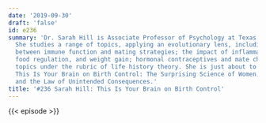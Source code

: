 ```yaml
---
date: '2019-09-30'
draft: 'false'
id: e236
summary: 'Dr. Sarah Hill is Associate Professor of Psychology at Texas Christian University.
  She studies a range of topics, applying an evolutionary lens, including the interplay
  between immune function and mating strategies; the impact of inflammation; poverty,
  food regulation, and weight gain; hormonal contraceptives and mate choice; and other
  topics under the rubric of life history theory. She is just about to release a book,
  This Is Your Brain on Birth Control: The Surprising Science of Women, Hormones,
  and the Law of Unintended Consequences.'
title: '#236 Sarah Hill: This Is Your Brain on Birth Control'
---
```

{{< episode >}}
